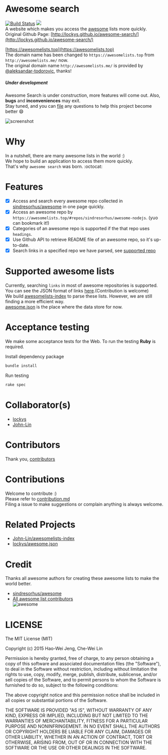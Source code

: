 Awesome search
==
[![Build Status](https://travis-ci.org/lockys/awesome-search.svg?branch=gh-pages)](https://travis-ci.org/lockys/awesome-search) ![](https://img.shields.io/badge/version-1.0.0-green.svg)  
A website which makes you access the [awesome](https://github.com/sindresorhus/awesome) lists more quickly.  
Original Github Page: [http://lockys.github.io/awesome-search/](http://lockys.github.io/awesome-search/)  

[https://awesomelists.top](https://awesomelists.top)  
The domain name has been changed to `https://awesomelists.top` from `http://awesomelists.me/` now.  
The original domain name `http://awesomelists.me/` is provided by [@aleksandar-todorovic](https://github.com/aleksandar-todorovic), thanks!

##### Under development
Awesome Search is under construction, more features will come out. Also, **bugs** and **inconveniences** may exit.  
Stay tuned, and you can [file](https://github.com/lockys/awesome-search/issues) any questions to help this project become better :smile:

![screenshot](http://g.recordit.co/LkyiGw1q6c.gif)

Why
==
In a nutshell, there are many awesome lists in the world :)    
We hope to build an application to access them more quickly.  
That's why `awesome search` was born. :octocat:

Features
==
 - [x] Access and search every awesome repo collected in [sindresorhus/awesome](https://github.com/sindresorhus/awesome) in one page quickly.
 - [x] Access an awesome repo by `https://awesomelists.top/#repos/sindresorhus/awesome-nodejs`. (yuo can bookmark it!)
 - [x] Categories of an awesome repo is supported if the that repo uses `headings`.
 - [x] Use Github API to retrieve README file of an awesome repo, so it's up-to-date.
 - [x] Search links in a specified repo we have parsed, see [supported repo](#supported-awesome-lists)

Supported awesome lists
==
Currently, searching `links` in most of awesome repositories is supported.    
You can see the JSON format of links [here](https://github.com/lockys/awesome.json/tree/master/output).(Contribution is welcome)  
We build [awesomelists-index](https://github.com/John-Lin/awesomelists-index) to parse these lists. However, we are still finding a more efficient way.  
[awesome.json](https://github.com/lockys/awesome.json) is the place where the data store for now.

Acceptance testing
==
We make some acceptance tests for the Web. To run the testing **Ruby** is required.

Install dependency package
```sh
bundle install
```

Run testing
```sh
rake spec
```


Collaborator(s)
==
- [lockys](https://github.com/lockys)
- [John-Lin](https://github.com/John-Lin)

Contributors
==
Thank you, [contributors](https://github.com/lockys/awesome-search/graphs/contributors)

Contributions
==
Welcome to contribute :)  
Please refer to [contribution.md](contribution.md)    
Filing a issue to make suggestions or complain anything is always welcome.

Related Projects
==
- [John-Lin/awesomelists-index](https://github.com/John-Lin/awesomelists-index)
- [lockys/awesome.json](https://github.com/lockys/awesome.json)

Credit
==
Thanks all awesome authors for creating these awesome lists to make the world better.  
- [sindresorhus/awesome](https://github.com/sindresorhus/awesome)  
- [All awesome list contributors](https://github.com/sindresorhus/awesome/graphs/contributors)  
![awesome](http://i.imgur.com/qcroMhk.gif)

LICENSE
==
The MIT License (MIT)

Copyright (c) 2015 Hao-Wei Jeng, Che-Wei Lin

Permission is hereby granted, free of charge, to any person obtaining a copy
of this software and associated documentation files (the "Software"), to deal
in the Software without restriction, including without limitation the rights
to use, copy, modify, merge, publish, distribute, sublicense, and/or sell
copies of the Software, and to permit persons to whom the Software is
furnished to do so, subject to the following conditions:

The above copyright notice and this permission notice shall be included in all
copies or substantial portions of the Software.

THE SOFTWARE IS PROVIDED "AS IS", WITHOUT WARRANTY OF ANY KIND, EXPRESS OR
IMPLIED, INCLUDING BUT NOT LIMITED TO THE WARRANTIES OF MERCHANTABILITY,
FITNESS FOR A PARTICULAR PURPOSE AND NONINFRINGEMENT. IN NO EVENT SHALL THE
AUTHORS OR COPYRIGHT HOLDERS BE LIABLE FOR ANY CLAIM, DAMAGES OR OTHER
LIABILITY, WHETHER IN AN ACTION OF CONTRACT, TORT OR OTHERWISE, ARISING FROM,
OUT OF OR IN CONNECTION WITH THE SOFTWARE OR THE USE OR OTHER DEALINGS IN THE
SOFTWARE.
